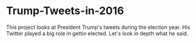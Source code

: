 # Trump-Tweets-in-2016
This project looks at President Trump's tweets during the election year. His Twitter played a big role in gettin elected. Let's look in depth what he said. 
